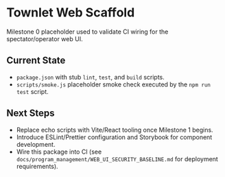 # Townlet Web Scaffold

Milestone 0 placeholder used to validate CI wiring for the spectator/operator web UI.

## Current State
- `package.json` with stub `lint`, `test`, and `build` scripts.
- `scripts/smoke.js` placeholder smoke check executed by the `npm run test` script.

## Next Steps
- Replace echo scripts with Vite/React tooling once Milestone 1 begins.
- Introduce ESLint/Prettier configuration and Storybook for component development.
- Wire this package into CI (see `docs/program_management/WEB_UI_SECURITY_BASELINE.md` for deployment requirements).
